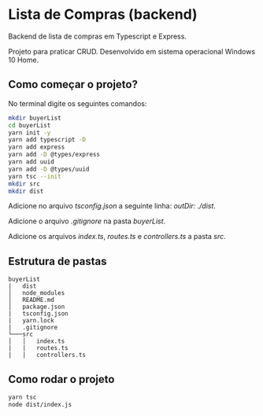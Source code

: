 # Lista de Compras (backend) 

Backend de lista de compras em Typescript e Express.

Projeto para praticar CRUD. Desenvolvido em sistema operacional Windows 10 Home.

## Como começar o projeto?

No terminal digite os seguintes comandos:
```bash
mkdir buyerList
cd buyerList
yarn init -y
yarn add typescript -D
yarn add express
yarn add -D @types/express
yarn add uuid
yarn add -D @types/uuid
yarn tsc --init
mkdir src
mkdir dist
```
Adicione no arquivo *tsconfig.json* a seguinte linha: *outDir: ./dist*.

Adicione o arquivo *.gitignore* na pasta *buyerList*. 

Adicione os arquivos *index.ts*, *routes.ts* e *controllers.ts* a pasta *src*.

## Estrutura de pastas
```
buyerList
|   dist
│   node_modules
│   README.md
│   package.json
|   tsconfig.json
|   yarn.lock
|   .gitignore    
└───src
│   │   index.ts
|   |   routes.ts
|   |   controllers.ts 
```

## Como rodar o projeto
```bash
yarn tsc
node dist/index.js
```

